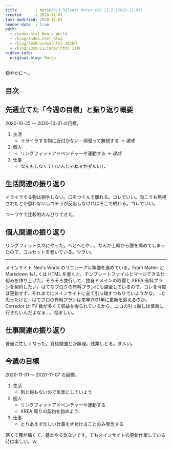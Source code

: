 ```yaml
---
title        : Neo&#39;s Release Notes v29.11.1 (2020-11-01)
created      : 2020-11-01
last-modified: 2020-11-01
header-date  : true
path:
  - /index.html Neo's World
  - /blog/index.html Blog
  - /blog/2020/index.html 2020年
  - /blog/2020/11/index.html 11月
hidden-info:
  original-blog: Murga
---
```


穏やかに〜。

## 目次

## 先週立てた「今週の目標」と振り返り概要

2020-10-25 〜 2020-10-31 の目標。

1. 生活
    - イライラする物に近付かない・頑張って無視する _→ 達成_
2. 個人
    - リングフィットアドベンチャーや運動する _→ 達成_
3. 仕事
    - なんもしなくていいんじゃねぇかダルいし

## 生活関連の振り返り

イライラする物は相手しない。口をつぐんで離れる。コレでいい。向こうも無視されたとか思わないしコチラが反応しなければそこで終わる。コレでいい。

つーワケで比較的のんびりできた。

## 個人関連の振り返り

リングフィット久々にやった。へとへとや…。なんか土曜から腰を痛めてしまったので、コルセットを巻いている。ツラい。

---

メインサイト Neo's World のリニューアル準備を進めている。Front Matter と Markdown もしくは HTML を書くと、テンプレートファイルとマージできる仕組みを作り上げた。そろそろ並行して、独自ドメインの取得と XREA 有料プランを契約したい。はてなブログの有料プランにも課金しているので、コレを今度は更新せず、それまでにメインサイトに全て引っ越すつもりでいようかな。…と思ったけど、はてブロの有料プランは来年2021年に更新を迎えるのか。Corredor は PV 数が多くて収益を得られているから、ココの引っ越しは慎重に行きたいんだよなぁ…。悩ましい。

## 仕事関連の振り返り

普通に忙しくなった。資格勉強とか無理。残業しとる。ダルい。

## 今週の目標

2020-11-01 〜 2020-11-07 の目標。

1. 生活
    - 割と何もないので気楽にしていよう
2. 個人
    - リングフィットアドベンチャーや運動する
    - XREA 周りの契約を始めよう
3. 仕事
    - とりあえず忙しい仕事を片付けることのみ専念する

寒くて腰が痛くて、基本やる気ないです。でもメインサイトの更新作業している時は楽しい。ｗ
